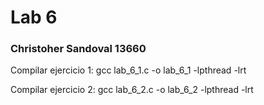# Lab 6

### Christoher Sandoval 13660

Compilar ejercicio 1: gcc lab_6_1.c -o lab_6_1 -lpthread -lrt


Compilar ejercicio 2: gcc lab_6_2.c -o lab_6_2 -lpthread -lrt
